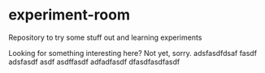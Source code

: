# experiment-room
Repository to try some stuff out and learning experiments

Looking for something interesting here? Not yet, sorry.
adsfasdfdsaf
fasdf
adsfasdf
asdf
asdffasdf
adfadfasdf
dfasdfasdfasdf
